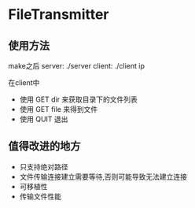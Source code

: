 # FileTransmitter

## 使用方法
make之后
server: ./server
client: ./client ip

在client中
+ 使用 GET dir 来获取目录下的文件列表
+ 使用 GET file 来得到文件
+ 使用 QUIT 退出

## 值得改进的地方
+ 只支持绝对路径
+ 文件传输连接建立需要等待,否则可能导致无法建立连接
+ 可移植性
+ 传输文件性能
